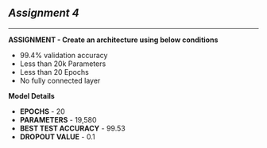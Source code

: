 <h2><i> Assignment 4 </i></h2>
<hr>

**ASSIGNMENT - Create an architecture using below conditions**<br>
<ul>
  <li>99.4% validation accuracy</li>
  <li>Less than 20k Parameters</li>
  <li>Less than 20 Epochs</li>
  <li>No fully connected layer</li>
</ul>

**Model Details**<br>
<ul>
  <li><B>EPOCHS</B> - 20</li>
  <li><B>PARAMETERS</B> - 19,580</li>
  <li><B>BEST TEST ACCURACY</B> - 99.53</li>
  <li><B> DROPOUT VALUE</B> - 0.1</li>
</UL>

